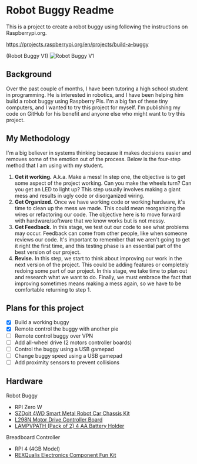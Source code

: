 # Robot Buggy Readme

This is a project to create a robot buggy using following the instructions on Raspberrypi.org. 

https://projects.raspberrypi.org/en/projects/build-a-buggy

(Robot Buggy V1)
![Robot Buggy V1](https://static.nelsonroberto.com/images/IMG_0526.jpeg)

## Background

Over the past couple of months, I have been tutoring a high school student in programming. He is interested in robotics, and I have been helping him build a robot buggy using Raspberry Pis. I'm a big fan of these tiny computers, and I wanted to try this project for myself. I'm publishing my code on GitHub for his benefit and anyone else who might want to try this project.

## My Methodology

I'm a big believer in systems thinking because it makes decisions easier and removes some of the emotion out of the process. Below is the four-step method that I am using with my student.

1. **Get it working.** A.k.a. Make a mess! In step one, the objective is to get some aspect of the project working. Can you make the wheels turn? Can you get an LED to light up? This step usually involves making a giant mess and results in ugly code or disorganized wiring.
2. **Get Organized.** Once we have working code or working hardware, it's time to clean up the mess we made. This could mean reorganizing the wires or refactoring our code. The objective here is to move forward with hardware/software that we know works but is not messy.
3. **Get Feedback.** In this stage, we test out our code to see what problems may occur. Feedback can come from other people, like when someone reviews our code. It's important to remember that we aren't going to get it right the first time, and this testing phase is an essential part of the best version of our project.
4. **Revise.** In this step, we start to think about improving our work in the next version of the project. This could be adding features or completely redoing some part of our project. In this stage, we take time to plan out and research what we want to do. Finally, we must embrace the fact that improving sometimes means making a mess again, so we have to be comfortable returning to step 1.

## Plans for this project

- [x] Build a working buggy
- [x] Remote control the buggy with another pie
- [ ] Remote control buggy over VPN
- [ ] Add all-wheel drive (2 motors controller boards)
- [ ] Control the buggy using a USB gamepad
- [ ] Change buggy speed using a USB gamepad
- [ ] Add proximity sensors to prevent collisions

## Hardware

Robot Buggy
- RPI Zero W
- [SZDoit 4WD Smart Metal Robot Car Chassis Kit](https://amzn.to/3s6nk0A)
- [L298N Motor Drive Controller Board](https://amzn.to/3k27PDP)
- [LAMPVPATH (Pack of 2) 4 AA Battery Holder](https://amzn.to/3uah7m5)

Breadboard Controller
- RPI 4 (4GB Model)
- [REXQualis Electronics Component Fun Kit](https://amzn.to/2Zqw1pZ)